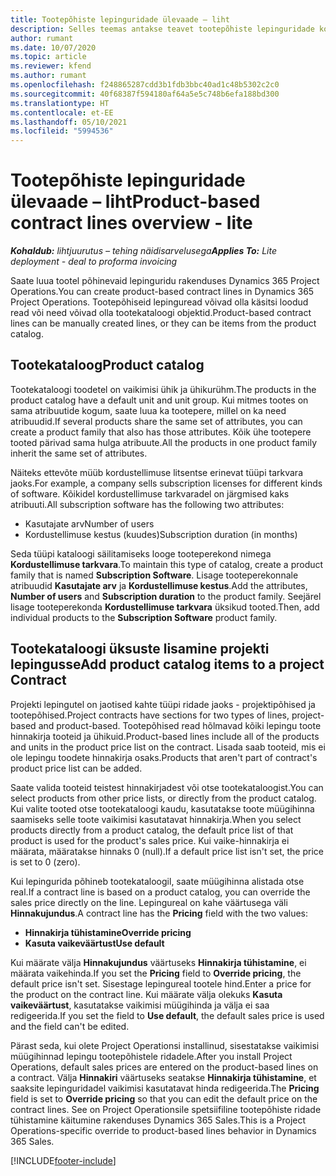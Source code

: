 ```yaml
---
title: Tootepõhiste lepinguridade ülevaade – liht
description: Selles teemas antakse teavet tootepõhiste lepinguridade kohta.
author: rumant
ms.date: 10/07/2020
ms.topic: article
ms.reviewer: kfend
ms.author: rumant
ms.openlocfilehash: f248865287cdd3b1fdb3bbc40ad1c48b5302c2c0
ms.sourcegitcommit: 40f68387f594180af64a5e5c748b6efa188bd300
ms.translationtype: HT
ms.contentlocale: et-EE
ms.lasthandoff: 05/10/2021
ms.locfileid: "5994536"
---
```

# <a name="product-based-contract-lines-overview---lite"></a><span data-ttu-id="a3f42-103">Tootepõhiste lepinguridade ülevaade – liht</span><span class="sxs-lookup"><span data-stu-id="a3f42-103">Product-based contract lines overview - lite</span></span>

<span data-ttu-id="a3f42-104">_**Kohaldub:** lihtjuurutus – tehing näidisarvelusega_</span><span class="sxs-lookup"><span data-stu-id="a3f42-104">_**Applies To:** Lite deployment - deal to proforma invoicing_</span></span>

<span data-ttu-id="a3f42-105">Saate luua tootel põhinevaid lepinguridu rakenduses Dynamics 365 Project Operations.</span><span class="sxs-lookup"><span data-stu-id="a3f42-105">You can create product-based contract lines in Dynamics 365 Project Operations.</span></span> <span data-ttu-id="a3f42-106">Tootepõhiseid lepinguread võivad olla käsitsi loodud read või need võivad olla tootekataloogi objektid.</span><span class="sxs-lookup"><span data-stu-id="a3f42-106">Product-based contract lines can be manually created lines, or they can be items from the product catalog.</span></span>

## <a name="product-catalog"></a><span data-ttu-id="a3f42-107">Tootekataloog</span><span class="sxs-lookup"><span data-stu-id="a3f42-107">Product catalog</span></span>

<span data-ttu-id="a3f42-108">Tootekataloogi toodetel on vaikimisi ühik ja ühikurühm.</span><span class="sxs-lookup"><span data-stu-id="a3f42-108">The products in the product catalog have a default unit and unit group.</span></span> <span data-ttu-id="a3f42-109">Kui mitmes tootes on sama atribuutide kogum, saate luua ka tootepere, millel on ka need atribuudid.</span><span class="sxs-lookup"><span data-stu-id="a3f42-109">If several products share the same set of attributes, you can create a product family that also has those attributes.</span></span> <span data-ttu-id="a3f42-110">Kõik ühe tootepere tooted pärivad sama hulga atribuute.</span><span class="sxs-lookup"><span data-stu-id="a3f42-110">All the products in one product family inherit the same set of attributes.</span></span>

<span data-ttu-id="a3f42-111">Näiteks ettevõte müüb kordustellimuse litsentse erinevat tüüpi tarkvara jaoks.</span><span class="sxs-lookup"><span data-stu-id="a3f42-111">For example, a company sells subscription licenses for different kinds of software.</span></span> <span data-ttu-id="a3f42-112">Kõikidel kordustellimuse tarkvaradel on järgmised kaks atribuuti.</span><span class="sxs-lookup"><span data-stu-id="a3f42-112">All subscription software has the following two attributes:</span></span>

- <span data-ttu-id="a3f42-113">Kasutajate arv</span><span class="sxs-lookup"><span data-stu-id="a3f42-113">Number of users</span></span>
- <span data-ttu-id="a3f42-114">Kordustellimuse kestus (kuudes)</span><span class="sxs-lookup"><span data-stu-id="a3f42-114">Subscription duration (in months)</span></span>

<span data-ttu-id="a3f42-115">Seda tüüpi kataloogi säilitamiseks looge tooteperekond nimega **Kordustellimuse tarkvara**.</span><span class="sxs-lookup"><span data-stu-id="a3f42-115">To maintain this type of catalog, create a product family that is named **Subscription Software**.</span></span> <span data-ttu-id="a3f42-116">Lisage tooteperekonnale atribuudid **Kasutajate arv** ja **Kordustellimuse kestus**.</span><span class="sxs-lookup"><span data-stu-id="a3f42-116">Add the attributes, **Number of users** and **Subscription duration** to the product family.</span></span> <span data-ttu-id="a3f42-117">Seejärel lisage tooteperekonda **Kordustellimuse tarkvara** üksikud tooted.</span><span class="sxs-lookup"><span data-stu-id="a3f42-117">Then, add individual products to the **Subscription Software** product family.</span></span>

## <a name="add-product-catalog-items-to-a-project-contract"></a><span data-ttu-id="a3f42-118">Tootekataloogi üksuste lisamine projekti lepingusse</span><span class="sxs-lookup"><span data-stu-id="a3f42-118">Add product catalog items to a project Contract</span></span>

<span data-ttu-id="a3f42-119">Projekti lepingutel on jaotised kahte tüüpi ridade jaoks - projektipõhised ja tootepõhised.</span><span class="sxs-lookup"><span data-stu-id="a3f42-119">Project contracts have sections for two types of lines, project-based and product-based.</span></span> <span data-ttu-id="a3f42-120">Tootepõhised read hõlmavad kõiki lepingu toote hinnakirja tooteid ja ühikuid.</span><span class="sxs-lookup"><span data-stu-id="a3f42-120">Product-based lines include all of the products and units in the product price list on the contract.</span></span> <span data-ttu-id="a3f42-121">Lisada saab tooteid, mis ei ole lepingu toodete hinnakirja osaks.</span><span class="sxs-lookup"><span data-stu-id="a3f42-121">Products that aren't part of contract's product price list can be added.</span></span>

<span data-ttu-id="a3f42-122">Saate valida tooteid teistest hinnakirjadest või otse tootekataloogist.</span><span class="sxs-lookup"><span data-stu-id="a3f42-122">You can select products from other price lists, or directly from the product catalog.</span></span> <span data-ttu-id="a3f42-123">Kui valite tooted otse tootekataloogi kaudu, kasutatakse toote müügihinna saamiseks selle toote vaikimisi kasutatavat hinnakirja.</span><span class="sxs-lookup"><span data-stu-id="a3f42-123">When you select products directly from a product catalog, the default price list of that product is used for the product's sales price.</span></span> <span data-ttu-id="a3f42-124">Kui vaike-hinnakirja ei määrata, määratakse hinnaks 0 (null).</span><span class="sxs-lookup"><span data-stu-id="a3f42-124">If a default price list isn't set, the price is set to 0 (zero).</span></span>

<span data-ttu-id="a3f42-125">Kui lepingurida põhineb tootekataloogil, saate müügihinna alistada otse real.</span><span class="sxs-lookup"><span data-stu-id="a3f42-125">If a contract line is based on a product catalog, you can override the sales price directly on the line.</span></span> <span data-ttu-id="a3f42-126">Lepingureal on kahe väärtusega väli **Hinnakujundus**.</span><span class="sxs-lookup"><span data-stu-id="a3f42-126">A contract line has the **Pricing** field with the two values:</span></span>

- <span data-ttu-id="a3f42-127">**Hinnakirja tühistamine**</span><span class="sxs-lookup"><span data-stu-id="a3f42-127">**Override pricing**</span></span>
- <span data-ttu-id="a3f42-128">**Kasuta vaikeväärtust**</span><span class="sxs-lookup"><span data-stu-id="a3f42-128">**Use default**</span></span>

<span data-ttu-id="a3f42-129">Kui määrate välja **Hinnakujundus** väärtuseks **Hinnakirja tühistamine**, ei määrata vaikehinda.</span><span class="sxs-lookup"><span data-stu-id="a3f42-129">If you set the **Pricing** field to **Override pricing**, the default price isn't set.</span></span> <span data-ttu-id="a3f42-130">Sisestage lepingureal tootele hind.</span><span class="sxs-lookup"><span data-stu-id="a3f42-130">Enter a price for the product on the contract line.</span></span> <span data-ttu-id="a3f42-131">Kui määrate välja olekuks **Kasuta vaikeväärtust**, kasutatakse vaikimisi müügihinda ja välja ei saa redigeerida.</span><span class="sxs-lookup"><span data-stu-id="a3f42-131">If you set the field to **Use default**, the default sales price is used and the field can't be edited.</span></span>

<span data-ttu-id="a3f42-132">Pärast seda, kui olete Project Operationsi installinud, sisestatakse vaikimisi müügihinnad lepingu tootepõhistele ridadele.</span><span class="sxs-lookup"><span data-stu-id="a3f42-132">After you install Project Operations, default sales prices are entered on the product-based lines on a contract.</span></span> <span data-ttu-id="a3f42-133">Välja **Hinnakiri** väärtuseks seatakse **Hinnakirja tühistamine**, et saaksite lepinguridadel vaikimisi kasutatavat hinda redigeerida.</span><span class="sxs-lookup"><span data-stu-id="a3f42-133">The **Pricing** field is set to **Override pricing** so that you can edit the default price on the contract lines.</span></span> <span data-ttu-id="a3f42-134">See on Project Operationsile spetsiifiline tootepõhiste ridade tühistamine käitumine rakenduses Dynamics 365 Sales.</span><span class="sxs-lookup"><span data-stu-id="a3f42-134">This is a Project Operations-specific override to product-based lines behavior in Dynamics 365 Sales.</span></span>


[!INCLUDE[footer-include](../../includes/footer-banner.md)]